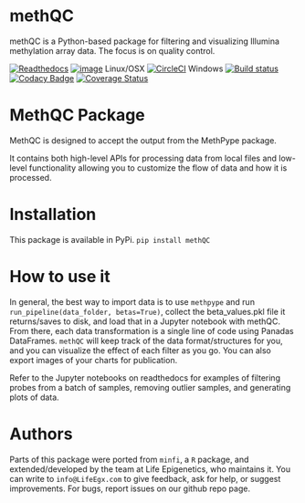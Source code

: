 # methQC
methQC is a Python-based package for filtering and visualizing Illumina methylation array data. The focus is on quality control.

[![Readthedocs](https://readthedocs.com/projects/life-epigenetics-methqc/badge/?version=latest)](https://life-epigenetics-methqc.readthedocs-hosted.com/en/latest/) [![image](https://img.shields.io/pypi/l/pipenv.svg)](https://python.org/pypi/pipenv) Linux/OSX [![CircleCI](https://circleci.com/gh/LifeEGX/methQC.svg?style=shield&circle-token=58a514d3924fcfe0287c109d2323b7f697956ec9)](https://circleci.com/gh/LifeEGX/methQC) Windows [![Build status](https://ci.appveyor.com/api/projects/status/j15lpvjg1q9u2y17?svg=true)](https://ci.appveyor.com/project/life_epigenetics/methqc) [![Codacy Badge](https://api.codacy.com/project/badge/Grade/02598852d7d34e8284e928ea6c221f1a)](https://www.codacy.com?utm_source=github.com&amp;utm_medium=referral&amp;utm_content=LifeEGX/methQC&amp;utm_campaign=Badge_Grade)
[![Coverage Status](https://coveralls.io/repos/github/LifeEGX/methQC/badge.svg?t=OVL45Q)](https://coveralls.io/github/LifeEGX/methQC)

# MethQC Package

MethQC is designed to accept the output from the MethPype package.

It contains both high-level APIs for processing data from local files and low-level functionality allowing you to customize the flow of data and how it is processed.

# Installation

This package is available in PyPi.
`pip install methQC`

# How to use it

In general, the best way to import data is to use `methpype` and run `run_pipeline(data_folder, betas=True)`, collect the beta_values.pkl file it returns/saves to disk, and load that in a Jupyter notebook with methQC. From there, each data transformation is a single line of code using Panadas DataFrames. `methQC` will keep track of the data format/structures for you, and you can visualize the effect of each filter as you go. You can also export images of your charts for publication.

Refer to the Jupyter notebooks on readthedocs for examples of filtering probes from a batch of samples, removing outlier samples, and generating plots of data.

# Authors

Parts of this package were ported from `minfi`, a `R` package, and extended/developed by the team at Life Epigenetics, who maintains it. You can write to `info@LifeEgx.com` to give feedback, ask for help, or suggest improvements. For bugs, report issues on our github repo page.

